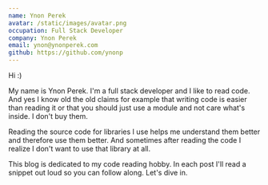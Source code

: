 ```yaml
---
name: Ynon Perek
avatar: /static/images/avatar.png
occupation: Full Stack Developer
company: Ynon Perek
email: ynon@ynonperek.com
github: https://github.com/ynonp
---
```


Hi :)

My name is Ynon Perek. I'm a full stack developer and I like to read code. And yes I know old the old claims for example that writing code is easier than reading it or that you should just use a module and not care what's inside. I don't buy them.

Reading the source code for libraries I use helps me understand them better and therefore use them better. And sometimes after reading the code I realize I don't want to use that library at all.

This blog is dedicated to my code reading hobby. In each post I'll read a snippet out loud so you can follow along. Let's dive in.
